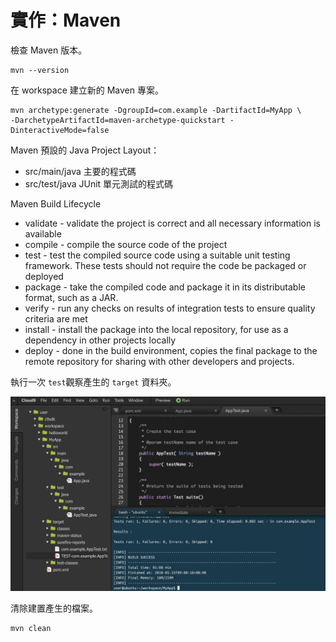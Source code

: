 # 實作：Maven

檢查 Maven 版本。

```text
mvn --version
```

在 workspace 建立新的 Maven 專案。

```text
mvn archetype:generate -DgroupId=com.example -DartifactId=MyApp \
-DarchetypeArtifactId=maven-archetype-quickstart -DinteractiveMode=false
```

Maven 預設的 Java Project Layout：

* src/main/java 主要的程式碼
* src/test/java JUnit 單元測試的程式碼

Maven Build Lifecycle

* validate - validate the project is correct and all necessary information is available
* compile - compile the source code of the project
* test - test the compiled source code using a suitable unit testing framework. These tests should not require the code be packaged or deployed
* package - take the compiled code and package it in its distributable format, such as a JAR.
* verify - run any checks on results of integration tests to ensure quality criteria are met
* install - install the package into the local repository, for use as a dependency in other projects locally
* deploy - done in the build environment, copies the final package to the remote repository for sharing with other developers and projects.

執行一次 `test`觀察產生的 `target` 資料夾。

![](.gitbook/assets/image%20%2814%29.png)

清除建置產生的檔案。

```text
mvn clean
```



